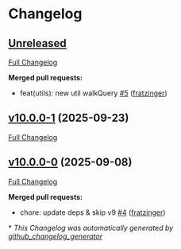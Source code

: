 # Changelog

## [Unreleased](https://github.com/feathersjs/feathers-utils/tree/HEAD)

[Full Changelog](https://github.com/feathersjs/feathers-utils/compare/v10.0.0-1...HEAD)

**Merged pull requests:**

- feat\(utils\): new util walkQuery [\#5](https://github.com/feathersjs/feathers-utils/pull/5) ([fratzinger](https://github.com/fratzinger))

## [v10.0.0-1](https://github.com/feathersjs/feathers-utils/tree/v10.0.0-1) (2025-09-23)

[Full Changelog](https://github.com/feathersjs/feathers-utils/compare/v10.0.0-0...v10.0.0-1)

## [v10.0.0-0](https://github.com/feathersjs/feathers-utils/tree/v10.0.0-0) (2025-09-08)

[Full Changelog](https://github.com/feathersjs/feathers-utils/compare/1fae88209c16bda8b0cf58ddd8af6e24d4b5792b...v10.0.0-0)

**Merged pull requests:**

- chore: update deps & skip v9 [\#4](https://github.com/feathersjs/feathers-utils/pull/4) ([fratzinger](https://github.com/fratzinger))



\* *This Changelog was automatically generated by [github_changelog_generator](https://github.com/github-changelog-generator/github-changelog-generator)*
